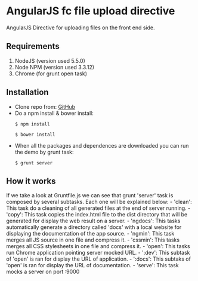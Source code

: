 # AngularJS fc file upload directive
AngularJS Directive for uploading files on the front end side.

## Requirements
1. NodeJS (version used 5.5.0)
2. Node NPM (version used 3.3.12)
3. Chrome (for grunt open task)

## Installation
- Clone repo from: [GitHub](https://github.com/TwisterMW/angular-fc-fileuploader.git)
- Do a npm install & bower install:
	```
	$ npm install
	
	$ bower install
	```
- When all the packages and dependences are downloaded you can run the demo by grunt task:
	```
	$ grunt server
	```

## How it works
If we take a look at Gruntfile.js we can see that grunt 'server' task is composed by several subtasks. Each one will be explained below:
	- 'clean': This task do a cleaning of all generated files at the end of server running.
	- 'copy': This task copies the index.html file to the dist directory that will be generated for display the web result on a server.
	- 'ngdocs': This tasks automatically generate a directory called 'docs' with a local website for displaying the documentation of the app source.
	- 'ngmin': This task merges all JS source in one file and compress it.
	- 'cssmin': This tasks merges all CSS stylesheets in one file and compress it.
	- 'open': This tasks run Chrome application pointing server mocked URL.
		- ':dev': This subtask of 'open' is ran for display the URL of application.
		- ':docs': This subtaks of 'open' is ran for display the URL of documentation.
	- 'serve': This task mocks a server on port :9000